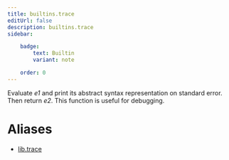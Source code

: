 ```yaml
---
title: builtins.trace
editUrl: false
description: builtins.trace
sidebar:

    badge:
        text: Builtin
        variant: note

    order: 0
---
```


Evaluate *e1* and print its abstract syntax representation on
standard error. Then return *e2*. This function is useful for
debugging.


# Aliases

- [lib.trace](/nix-doc-comments/reference/lib/lib-trace)


